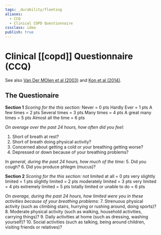 ```yaml
---
tags: _durability/fleeting
aliases:
  - CCQ
  - Clinical COPD Questionnaire
cssclass: idea
publish: true
---
```

# Clinical [[copd]] Questionnaire (CCQ)
See also [Van Der MOlen et al (2003)](https://doi.org/10.1186/1477-7525-1-13) and [Kon et al (2014)](http://dx.doi.org/10.1136/thoraxjnl-2013-204119).

## The Questionaire
**Section 1**
*Scoring for the this section:*
Never = 0 pts
Hardly Ever = 1 pts
A few times = 2 pts
Several times = 3 pts
Many times = 4 pts
A great many times = 5 pts
Almost all the time = 6 pts

*On average over the past 24 hours, how often did you feel:*
1. Short of breath at rest?
2. Short of breath doing physical activity?
3. Concerned about getting a cold or your breathing getting worse?
4. Depressed or down because of your breathing problems?

*In general, during the past 24 hours, how much of the time:*
5. Did you cough?
6. Did you produce phlegm (mucus)?

**Section 2**
*Scoring for the this section:*
not limited at all = 0 pts
very slightly limited = 1 pts
slightly limited = 2 pts
moderately limited = 3 pts
very limited = 4 pts
extremely limited = 5 pts
totally limited or unable to do = 6 pts

*On average, during the past 24 hours, how limited were you in these activities because of your breathing problems:*
7. Strenuous physical activity (such as climbing stairs, hurrying or rushing around, doing sports)?
8. Moderate physical activity (such as walking, household activities, carrying things)?
9. Daily activities at home (such as dressing, washing yourself)?
10. Social activities (such as talking, being around children, visiting friends or relatives)?
